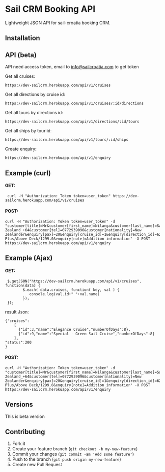 Sail CRM Booking API
====

Lightweight JSON API for sail-croatia booking CRM.

## Installation



## API (beta)

API need access token, email to info@sailcroatia.com to get token

Get all cruises:

    https://dev-sailcrm.herokuapp.com/api/v1/cruises

Get all directions by cruise id:

    https://dev-sailcrm.herokuapp.com/api/v1/cruises/:id/directions

Get all tours by directions id:

    https://dev-sailcrm.herokuapp.com/api/v1/directions/:id/tours

Get all ships by tour id:

    https://dev-sailcrm.herokuapp.com/api/v1/tours/:id/ships

Create enquiry:

    https://dev-sailcrm.herokuapp.com/api/v1/enquiry

## Example (curl)

#### GET:

     curl -H "Authorization: Token token=user_token" https://dev-sailcrm.herokuapp.com/api/v1/cruises

#### POST:

    curl -H "Authorization: Token token=user_token" -d "customer[title]=Mr&customer[first_name]=Nilanga&customer[last_name]=Saluwadana&customer[birth_year]=1986&customer[email]=nilanga89@gmail.com&customer[confirm_email]=nilanga89@gmail.com&customer[country_code]=New Zealand_+64&customer[tel]=0772939096&customer[nationality]=New Zealander&enquiry[pax]=20&enquiry[cruise_id]=1&enquiry[direction_id]=62&enquiry[tour_id]=696&enquiry[ship]=Premier Plus/Above Deck/1299.0&enquiry[note]=Addition information" -X POST https://dev-sailcrm.herokuapp.com/api/v1/enquiry

## Example (Ajax)

#### GET:

     $.getJSON("https://dev-sailcrm.herokuapp.com/api/v1/cruises", function(data) {
            $.each( data.cruises, function( key, val ) {
               console.log(val.id+" "+val.name)
            });
     });

result Json:

    {"cruises":
        [
          {"id":3,"name":"Elegance Cruise","numberOfDays":8},
          {"id":9,"name":"Special - Green Sail Cruise","numberOfDays":8}
        ],
    "status":200
    }


#### POST:

    curl -H "Authorization: Token token=user_token" -d "customer[title]=Mr&customer[first_name]=Nilanga&customer[last_name]=Saluwadana&customer[birth_year]=1986&customer[email]=nilanga89@gmail.com&customer[confirm_email]=nilanga89@gmail.com&customer[country_code]=New Zealand_+64&customer[tel]=0772939096&customer[nationality]=New Zealander&enquiry[pax]=20&enquiry[cruise_id]=1&enquiry[direction_id]=62&enquiry[tour_id]=696&enquiry[ship]=Premier Plus/Above Deck/1299.0&enquiry[note]=Addition information" -X POST https://dev-sailcrm.herokuapp.com/api/v1/enquiry


## Versions

This is beta version

## Contributing

1. Fork it
2. Create your feature branch (`git checkout -b my-new-feature`)
3. Commit your changes (`git commit -am 'Add some feature'`)
4. Push to the branch (`git push origin my-new-feature`)
5. Create new Pull Request
